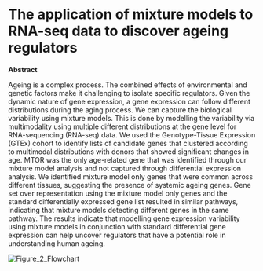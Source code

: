 
**The application of mixture models to RNA-seq data to discover ageing regulators** 
=========================



**Abstract** 

Ageing is a complex process. The combined effects of environmental and genetic factors make it challenging to isolate specific regulators. Given the dynamic nature of gene expression, a gene expression can follow different distributions during the aging process. We can capture the biological variability using mixture models. This is done by modelling the variability via multimodality using multiple different distributions at the gene level for RNA-sequencing (RNA-seq) data. 
We used the Genotype-Tissue Expression (GTEx) cohort to identify lists of candidate genes that clustered according to multimodal distributions with donors that showed significant changes in age. MTOR was the only age-related gene that was identified through our mixture model analysis and not captured through differential expression analysis. We identified mixture model only genes that were common across different tissues, suggesting the presence of systemic ageing genes.  Gene set over representation using the mixture model only genes and the standard differentially expressed gene list resulted in similar pathways, indicating that mixture models detecting different genes in the same pathway.
The results indicate that modelling gene expression variability using mixture models in conjunction with standard differential gene expression can help uncover regulators that have a potential role in understanding human ageing.


![Figure_2_Flowchart](https://user-images.githubusercontent.com/52276989/156529152-e217b5eb-2c84-4380-8b89-2b08c51eaaf4.svg)
